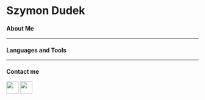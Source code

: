 # Szymon Dudek <font size = "2">
### About Me 
---
  
### Languages and Tools 
---
  
### Contact me

[<img height="32" width="32" src="https://cdn.simpleicons.org/linkedin/#0A66C2>" />](https://www.youtube.com/) [<img height="32" width="32" src="https://cdn.simpleicons.org/gmail/#EA4335" />](mailto:simod2002@gmail.com)
